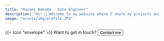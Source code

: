 ```yaml
---
title: "Masami Nakada - Data Engineer"
description: "Hi! 👋 Welcome to my website where I share my projects and knowledge about software development. Nice to meet you!"
image: "assets/img/profile.JPG"
---
```




<div class="flex px-4 py-2 mb-8 text-base rounded-md bg-primary-100 dark:bg-primary-900">
  <span class="flex items-center ltr:pr-3 rtl:pl-3 text-primary-400">
    {{< icon "envelope" >}}
  </span>
  <span class="flex items-center justify-between grow dark:text-neutral-300">
    <span class="prose dark:prose-invert">Want to get in touch?</span>
    <button
      id="contact-button"
      class="px-4 !text-neutral !no-underline rounded-md bg-primary-600 hover:!bg-primary-500 dark:bg-primary-800 dark:hover:!bg-primary-700"
    >
      Contact me
    </button>
  </span>
</div>